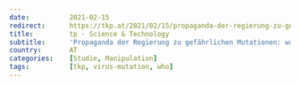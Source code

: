 ```yaml
---
date:          2021-02-15
redirect:      https://tkp.at/2021/02/15/propaganda-der-regierung-zu-gefaehrlichen-mutationen-wahr-oder-unwahr/
title:         tp - Science & Technology
subtitle:      'Propaganda der Regierung zu gefährlichen Mutationen: wahr oder unwahr?'
country:       AT
categories:    [Studie, Manipulation]
tags:          [tkp, virus-mutation, who]
---
```

